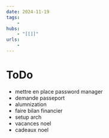 ```yaml
---
date: 2024-11-19
tags:
    -
hubs:
    - "[[]]"
urls:
    -
---
```


# ToDo
- mettre en place password manager
- demande passeport
- alumnization
- faire bilan financier
- setup arch
- vacances noel
- cadeaux noel



